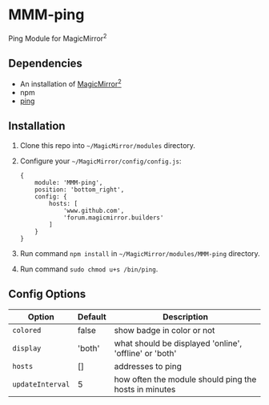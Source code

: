 # MMM-ping
Ping Module for MagicMirror<sup>2</sup>

## Dependencies
  * An installation of [MagicMirror<sup>2</sup>](https://github.com/MichMich/MagicMirror)
  * npm
  * [ping](https://www.npmjs.com/package/ping)

## Installation
 1. Clone this repo into `~/MagicMirror/modules` directory.
 2. Configure your `~/MagicMirror/config/config.js`:

    ```
    {
        module: 'MMM-ping',
        position: 'bottom_right',
        config: {
            hosts: [
                'www.github.com',
                'forum.magicmirror.builders'
            ]
        }
    }
    ```
 3. Run command `npm install` in `~/MagicMirror/modules/MMM-ping` directory.
 4. Run command `sudo chmod u+s /bin/ping`.

## Config Options
| **Option** | **Default** | **Description** |
| --- | --- | --- |
| `colored` | false | show badge in color or not |
| `display` | 'both' | what should be displayed 'online', 'offline' or 'both' |
| `hosts` | [] | addresses to ping |
| `updateInterval` | 5 | how often the module should ping the hosts in minutes |

